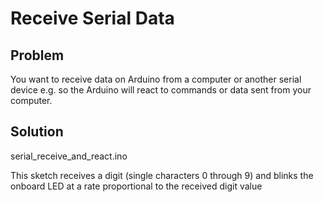 # Receive Serial Data

## Problem

You want to receive data on Arduino from a computer or another serial device
e.g. so the Arduino will react to commands or data sent from your computer.

## Solution

serial_receive_and_react.ino

This sketch receives a digit (single characters 0 through 9) and blinks the onboard LED at a rate proportional to the received digit value